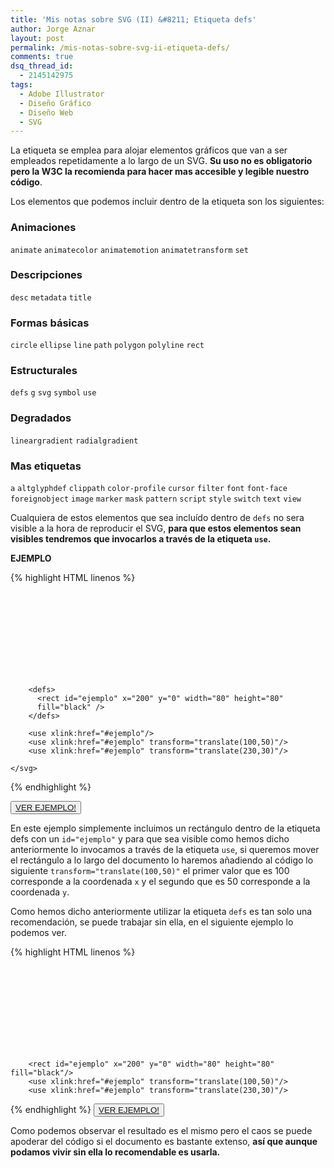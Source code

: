 ```yaml
---
title: 'Mis notas sobre SVG (II) &#8211; Etiqueta defs'
author: Jorge Aznar
layout: post
permalink: /mis-notas-sobre-svg-ii-etiqueta-defs/
comments: true
dsq_thread_id:
  - 2145142975
tags:
  - Adobe Illustrator
  - Diseño Gráfico
  - Diseño Web
  - SVG
---
```

La etiqueta <defs> se emplea para alojar elementos gráficos que van a ser empleados repetidamente a lo largo de un SVG. **Su uso no es obligatorio pero la W3C la recomienda para hacer mas accesible y legible nuestro código**.

<!--more-->

Los elementos que podemos incluir dentro de la etiqueta <defs> son los siguientes:

### Animaciones

`animate` `animatecolor` `animatemotion` `animatetransform` `set`

### Descripciones

`desc` `metadata` `title`

### Formas básicas

`circle` `ellipse` `line` `path` `polygon` `polyline` `rect`

### Estructurales

`defs` `g` `svg` `symbol` `use`

### Degradados

`lineargradient` `radialgradient`

### Mas etiquetas

`a` `altglyphdef` `clippath` `color-profile` `cursor` `filter` `font` `font-face` `foreignobject` `image` `marker` `mask` `pattern` `script` `style` `switch` `text` `view`

Cualquiera de estos elementos que sea incluído dentro de `defs` no sera visible a la hora de reproducir el SVG, **para que estos elementos sean visibles tendremos que invocarlos a través de la etiqueta `use`.**

**EJEMPLO**

{% highlight HTML linenos %}<svg xmlns='http://www.w3.org/2000/svg' x="0px" y="0px"
      xmlns:xlink="http://www.w3.org/1999/xlink"
      width="100%" height="100%" viewBox="0 0 100% 100%"
      enable-background="new 0 0 100% 100%" xml:space="preserve">

        <defs>
          <rect id="ejemplo" x="200" y="0" width="80" height="80"
          fill="black" />
        </defs>

        <use xlink:href="#ejemplo"/>
        <use xlink:href="#ejemplo" transform="translate(100,50)"/>
        <use xlink:href="#ejemplo" transform="translate(230,30)"/>

    </svg>
{% endhighlight %}

<button class="boton-centrar">
  <a target="_blank" class="btn" href="http://jorgeatgu.com/ejemplos/defs/defs.html">VER EJEMPLO!</a>
</button>

En este ejemplo simplemente incluimos un rectángulo dentro de la etiqueta defs con un `id="ejemplo"` y para que sea visible como hemos dicho anteriormente lo invocamos a través de la etiqueta `use`, si queremos mover el rectángulo a lo largo del documento lo haremos añadiendo al código lo siguiente `transform="translate(100,50)"` el primer valor que es 100 corresponde a la coordenada `x` y el segundo que es 50 corresponde a la coordenada `y`.

Como hemos dicho anteriormente utilizar la etiqueta `defs` es tan solo una recomendación, se puede trabajar sin ella, en el siguiente ejemplo lo podemos ver.

{% highlight HTML linenos %}<svg xmlns='http://www.w3.org/2000/svg' x="0px" y="0px"
      xmlns:xlink="http://www.w3.org/1999/xlink"
      width="100%" height="100%" viewBox="0 0 100% 100%"
      enable-background="new 0 0 100% 100%" xml:space="preserve">

        <rect id="ejemplo" x="200" y="0" width="80" height="80" fill="black"/>
        <use xlink:href="#ejemplo" transform="translate(100,50)"/>
        <use xlink:href="#ejemplo" transform="translate(230,30)"/>

</svg>
{% endhighlight %}

<button class="boton-centrar">
  <a target="_blank" class="btn" href="http://jorgeatgu.com/ejemplos/defs/defs2.html">VER EJEMPLO!</a>
</button>

Como podemos observar el resultado es el mismo pero el caos se puede apoderar del código si el documento es bastante extenso, **así que aunque podamos vivir sin ella lo recomendable es usarla.**